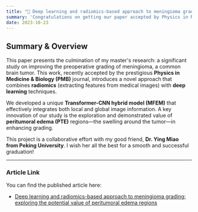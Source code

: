 ```yaml
---
title: "🎉 Deep learning and radiomics-based approach to meningioma grading: exploring the potential value of peritumoral edema regions"
summary: 'Congratulations on getting our paper accepted by Physics in Medicine & Biology (PMB)!' # 使用单引号
date: 2023-10-23
---
```

## Summary & Overview


This paper presents the culmination of my master's research: a significant study on improving the preoperative grading of meningioma, a common brain tumor. This work, recently accepted by the prestigious **Physics in Medicine & Biology (PMB)** journal, introduces a novel approach that combines **radiomics** (extracting features from medical images) with **deep learning** techniques.

We developed a unique **Transformer-CNN hybrid model (MFEM)** that effectively integrates both local and global image information. A key innovation of our study is the exploration and demonstrated value of **peritumoral edema (PTE)** regions—the swelling around the tumor—in enhancing grading.

This project is a collaborative effort with my good friend, **Dr. Ying Miao from Peking University**. I wish her all the best for a smooth and successful graduation!

---

### Article Link

You can find the published article here:
* [Deep learning and radiomics-based approach to meningioma grading: exploring the potential value of peritumoral edema regions](https://iopscience.iop.org/article/10.1088/1361-6560/ad30b4)


